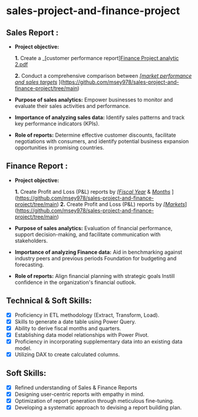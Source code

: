 # sales-project-and-finance-project

## Sales Report :


- **Project objective:** 

    **1.** Create a _[customer performance report][Finance Project analytic 2.pdf](https://github.com/msey978/sales-project-and-finance-project/tree/main)

    **2.** Conduct a comprehensive comparison between _[[market performance and sales targets](https://github.com/KirandeepMarala/Excel-Sales_Analysis/blob/main/Customer%20Performance%20Report.pdf)_
](https://github.com/msey978/sales-project-and-finance-project/tree/main)
- **Purpose of sales analytics:** Empower businesses to monitor and evaluate their sales activities and performance.

- **Importance of analyzing sales data:** Identify sales patterns and track key performance indicators (KPIs).

- **Role of reports:** Determine effective customer discounts, facilitate negotiations with consumers, and identify potential business expansion opportunities in promising countries.


## Finance Report :

- **Project objective:** 

    **1.** Create Profit and Loss (P&L) reports by _[[Fiscal Year](https://github.com/KirandeepMarala/Excel-Sales_Analysis/blob/main/P%26L%20Statement%20by%20Fiscal%20Year.pdf)_ & _[Months](https://github.com/KirandeepMarala/Excel-Sales_Analysis/blob/main/P%26L%20Statement%20by%20Months.pdf)_ 
](https://github.com/msey978/sales-project-and-finance-project/tree/main)
   **2.** Create Profit and Loss (P&L) reports by _[[Markets](https://github.com/KirandeepMarala/Excel-Sales_Analysis/blob/main/P%26L%20Statement%20by%20Markets.pdf)_](https://github.com/msey978/sales-project-and-finance-project/tree/main)

- **Purpose of sales analytics:** Evaluation of financial performance, support decision-making, and facilitate communication with stakeholders.

- **Importance of analyzing Finance data:** Aid in benchmarking against industry peers and previous periods Foundation for budgeting and forecasting.

- **Role of reports:** Align financial planning with strategic goals Instill confidence in the organization's financial outlook.


## Technical & Soft Skills:
- [x]	Proficiency in ETL methodology (Extract, Transform, Load).
- [x]	Skills to generate a date table using Power Query.
- [x]	Ability to derive fiscal months and quarters.
- [x]	Establishing data model relationships with Power Pivot.
- [x]	Proficiency in incorporating supplementary data into an existing data model.
- [x]	Utilizing DAX to create calculated columns.

## Soft Skills:
- [x]	Refined understanding of Sales & Finance Reports
- [x]	Designing user-centric reports with empathy in mind.
- [x]	Optimization of report generation through meticulous fine-tuning.
- [x]	Developing a systematic approach to devising a report building plan.
